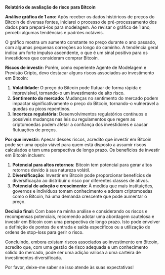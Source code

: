 **Relatório de avaliação de risco para Bitcoin**

**Análise gráfica de 1 ano:**
Após receber os dados históricos de preços do Bitcoin de diversas fontes, iniciarei o processo de pré-processamento dos dados para prepará-los para modelagem. Ao revisar o gráfico de 1 ano, percebi algumas tendências e padrões notáveis.

O gráfico mostra um aumento constante no preço durante o ano passado, com algumas pequenas correções ao longo do caminho. A tendência geral indica um forte impulso ascendente, o que é um sinal positivo para os investidores que consideram comprar Bitcoin.

**Riscos de investir:**
Porém, como experiente Agente de Modelagem e Previsão Cripto, devo destacar alguns riscos associados ao investimento em Bitcoin:

1. **Volatilidade:** O preço do Bitcoin pode flutuar de forma rápida e imprevisível, tornando-o um investimento de alto risco.
2. **Sentimento do mercado:** Mudanças no sentimento do mercado podem impactar significativamente o preço do Bitcoin, tornando-o vulnerável a quedas ou picos repentinos.
3. **Incerteza regulatória:** Desenvolvimentos regulatórios contínuos e possíveis mudanças nas leis ou regulamentos que regem as criptomoedas podem afetar a confiança dos investidores e causar flutuações de preços.

**Por que investir:**
Apesar desses riscos, acredito que investir em Bitcoin pode ser uma opção viável para quem está disposto a assumir riscos calculados e tem uma perspectiva de longo prazo. Os benefícios de investir em Bitcoin incluem:

1. **Potencial para altos retornos:** Bitcoin tem potencial para gerar altos retornos devido à sua natureza volátil.
2. **Diversificação:** Investir em Bitcoin pode proporcionar benefícios de diversificação ao distribuir o risco por diferentes classes de ativos.
3. **Potencial de adoção e crescimento:** À medida que mais instituições, governos e indivíduos tomam conhecimento e adotam criptomoedas como o Bitcoin, há uma demanda crescente que pode aumentar o preço.

**Decisão final:**
Com base na minha análise e considerando os riscos e recompensas potenciais, recomendo adotar uma abordagem cautelosa e investir em Bitcoin com uma perspectiva de longo prazo. Isto pode envolver a definição de pontos de entrada e saída específicos ou a utilização de ordens de stop-loss para gerir o risco.

Concluindo, embora existam riscos associados ao investimento em Bitcoin, acredito que, com uma gestão de risco adequada e um conhecimento sólido do mercado, pode ser uma adição valiosa a uma carteira de investimentos diversificada.

Por favor, deixe-me saber se isso atende às suas expectativas!